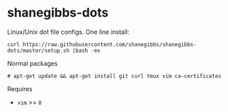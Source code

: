 shanegibbs-dots
===============

Linux/Unix dot file configs. One line install:

```
curl https://raw.githubusercontent.com/shanegibbs/shanegibbs-dots/master/setup.sh |bash -ex
```

Normal packages

```
# apt-get update && apt-get install git curl tmux vim ca-certificates
```

Requires

* `vim` >= `8`
